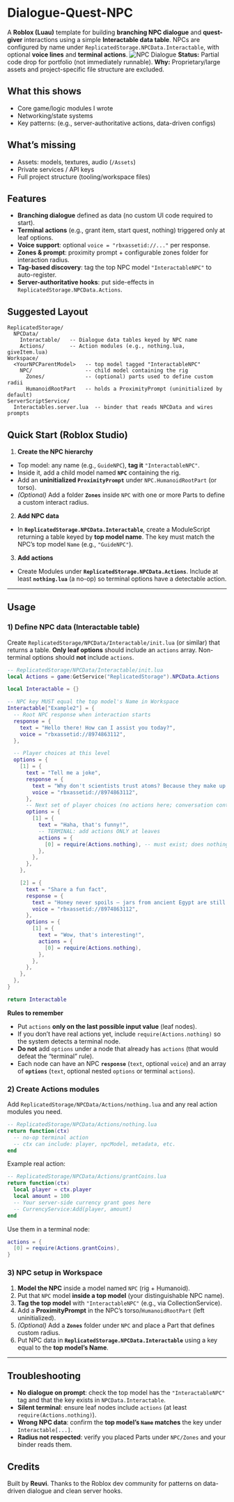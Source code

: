 # Dialogue-Quest-NPC

A **Roblox (Luau)** template for building **branching NPC dialogue** and **quest-giver** interactions using a simple **Interactable data table**. NPCs are configured by name under `ReplicatedStorage.NPCData.Interactable`, with optional **voice lines** and **terminal actions**.
![NPC Dialogue](./media/screenshot.PNG)
**Status:** Partial code drop for portfolio (not immediately runnable).
**Why:** Proprietary/large assets and project-specific file structure are excluded.

## What this shows
- Core game/logic modules I wrote
- Networking/state systems
- Key patterns: (e.g., server-authoritative actions, data-driven configs)

## What’s missing
- Assets: models, textures, audio (`/Assets`)  
- Private services / API keys  
- Full project structure (tooling/workspace files)

## Features

* **Branching dialogue** defined as data (no custom UI code required to start).
* **Terminal actions** (e.g., grant item, start quest, nothing) triggered only at leaf options.
* **Voice support**: optional `voice = "rbxassetid://..."` per response.
* **Zones & prompt**: proximity prompt + configurable zones folder for interaction radius.
* **Tag-based discovery**: tag the top NPC model `"InteractableNPC"` to auto-register.
* **Server-authoritative hooks**: put side-effects in `ReplicatedStorage.NPCData.Actions`.

## Suggested Layout

```
ReplicatedStorage/
  NPCData/
    Interactable/   -- Dialogue data tables keyed by NPC name
    Actions/        -- Action modules (e.g., nothing.lua, giveItem.lua)
Workspace/
  <YourNPCParentModel>   -- top model tagged "InteractableNPC"
    NPC/                 -- child model containing the rig
      Zones/             -- (optional) parts used to define custom radii
      HumanoidRootPart   -- holds a ProximityPrompt (uninitialized by default)
ServerScriptService/
  Interactables.server.lua  -- binder that reads NPCData and wires prompts
```

## Quick Start (Roblox Studio)

1. **Create the NPC hierarchy**

* Top model: any name (e.g., `GuideNPC`), **tag it** `"InteractableNPC"`.
* Inside it, add a child model named **`NPC`** containing the rig.
* Add an **uninitialized `ProximityPrompt`** under `NPC.HumanoidRootPart` (or torso).
* *(Optional)* Add a folder **`Zones`** inside `NPC` with one or more Parts to define a custom interact radius.

2. **Add NPC data**

* In **`ReplicatedStorage.NPCData.Interactable`**, create a ModuleScript returning a table keyed by **top model name**.
  The key must match the NPC’s top model `Name` (e.g., `"GuideNPC"`).

3. **Add actions**

* Create Modules under **`ReplicatedStorage.NPCData.Actions`**.
  Include at least **`nothing.lua`** (a no-op) so terminal options have a detectable action.

---

## Usage

### 1) Define NPC data (Interactable table)

Create `ReplicatedStorage/NPCData/Interactable/init.lua` (or similar) that returns a table.
**Only leaf options** should include an `actions` array. Non-terminal options should **not** include `actions`.

```lua
-- ReplicatedStorage/NPCData/Interactable/init.lua
local Actions = game:GetService("ReplicatedStorage").NPCData.Actions

local Interactable = {}

-- NPC key MUST equal the top model's Name in Workspace
Interactable["Example2"] = {
  -- Root NPC response when interaction starts
  response = {
    text = "Hello there! How can I assist you today?",
    voice = "rbxassetid://8974863112",
  },

  -- Player choices at this level
  options = {
    [1] = {
      text = "Tell me a joke",
      response = {
        text = "Why don't scientists trust atoms? Because they make up everything!",
        voice = "rbxassetid://8974863112",
      },
      -- Next set of player choices (no actions here; conversation continues)
      options = {
        [1] = {
          text = "Haha, that's funny!",
          -- TERMINAL: add actions ONLY at leaves
          actions = {
            [0] = require(Actions.nothing), -- must exist; does nothing
          },
        },
      },
    },

    [2] = {
      text = "Share a fun fact",
      response = {
        text = "Honey never spoils — jars from ancient Egypt are still edible!",
        voice = "rbxassetid://8974863112",
      },
      options = {
        [1] = {
          text = "Wow, that's interesting!",
          actions = {
            [0] = require(Actions.nothing),
          },
        },
      },
    },
  },
}

return Interactable
```

**Rules to remember**

* Put `actions` **only on the last possible input value** (leaf nodes).
* If you don’t have real actions yet, include `require(Actions.nothing)` so the system detects a terminal node.
* **Do not** add `options` under a node that already has `actions` (that would defeat the “terminal” rule).
* Each node can have an NPC **`response`** (`text`, optional `voice`) and an array of **`options`** (`text`, optional nested `options` or terminal `actions`).

### 2) Create Actions modules

Add `ReplicatedStorage/NPCData/Actions/nothing.lua` and any real action modules you need.

```lua
-- ReplicatedStorage/NPCData/Actions/nothing.lua
return function(ctx)
  -- no-op terminal action
  -- ctx can include: player, npcModel, metadata, etc.
end
```

Example real action:

```lua
-- ReplicatedStorage/NPCData/Actions/grantCoins.lua
return function(ctx)
  local player = ctx.player
  local amount = 100
  -- Your server-side currency grant goes here
  -- CurrencyService:Add(player, amount)
end
```

Use them in a terminal node:

```lua
actions = {
  [0] = require(Actions.grantCoins),
}
```

### 3) NPC setup in Workspace


1. **Model the NPC** inside a model named `NPC` (rig + Humanoid).
2. Put that `NPC` model **inside a top model** (your distinguishable NPC name).
3. **Tag the top model** with `"InteractableNPC"` (e.g., via CollectionService).
4. Add a **ProximityPrompt** in the NPC’s torso/`HumanoidRootPart` (left uninitialized).
5. *(Optional)* Add a **`Zones`** folder under `NPC` and place a Part that defines custom radius.
6. Put NPC data in **`ReplicatedStorage.NPCData.Interactable`** using a key equal to the **top model’s Name**.

---

## Troubleshooting

* **No dialogue on prompt**: check the top model has the `"InteractableNPC"` tag and that the key exists in `NPCData.Interactable`.
* **Silent terminal**: ensure leaf nodes include `actions` (at least `require(Actions.nothing)`).
* **Wrong NPC data**: confirm the **top model’s `Name` matches** the key under `Interactable[...]`.
* **Radius not respected**: verify you placed Parts under `NPC/Zones` and your binder reads them.

## Credits

Built by **Reuvi**. Thanks to the Roblox dev community for patterns on data-driven dialogue and clean server hooks.
